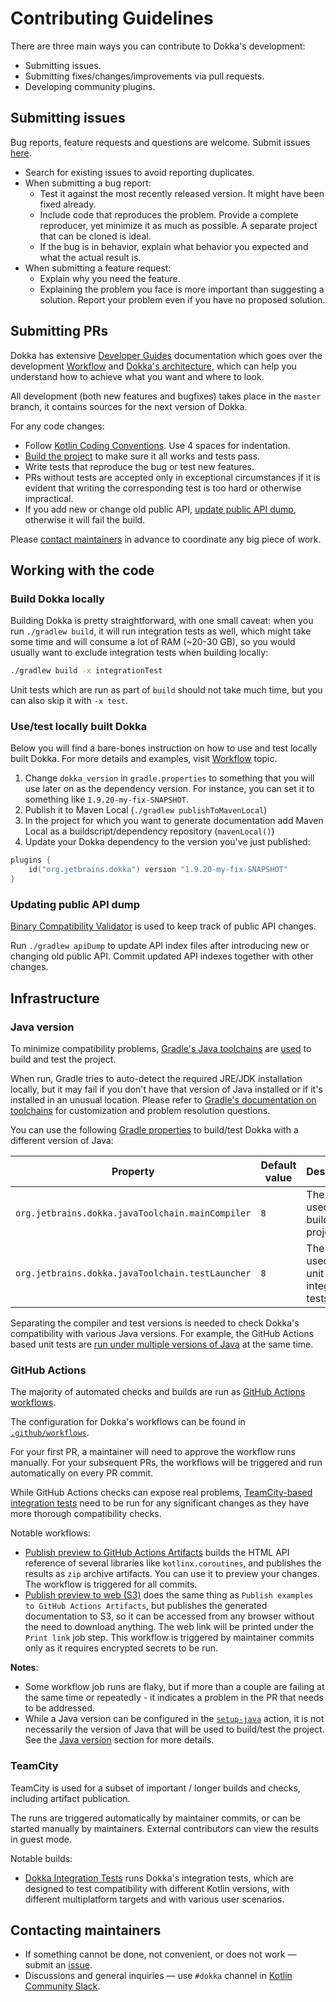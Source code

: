# Contributing Guidelines

There are three main ways you can contribute to Dokka's development:

* Submitting issues.
* Submitting fixes/changes/improvements via pull requests.
* Developing community plugins.

## Submitting issues

Bug reports, feature requests and questions are welcome. Submit issues [here](https://github.com/Kotlin/dokka/issues).

* Search for existing issues to avoid reporting duplicates.
* When submitting a bug report:
   * Test it against the most recently released version. It might have been fixed already.
   * Include code that reproduces the problem. Provide a complete reproducer, yet minimize it as much as 
     possible. A separate project that can be cloned is ideal.
   * If the bug is in behavior, explain what behavior you expected and what the actual result is.
* When submitting a feature request:
   * Explain why you need the feature.
   * Explaining the problem you face is more important than suggesting a solution.
     Report your problem even if you have no proposed solution.

## Submitting PRs

Dokka has extensive [Developer Guides](https://kotlin.github.io/dokka/1.9.20/developer_guide/introduction/) documentation
which goes over the development [Workflow](https://kotlin.github.io/dokka/1.9.20/developer_guide/workflow/) and 
[Dokka's architecture](https://kotlin.github.io/dokka/1.9.20/developer_guide/architecture/architecture_overview/),
which can help you understand how to achieve what you want and where to look.

All development (both new features and bugfixes) takes place in the `master` branch, it contains sources for the next
version of Dokka.

For any code changes:

* Follow [Kotlin Coding Conventions](https://kotlinlang.org/docs/reference/coding-conventions.html).
  Use 4 spaces for indentation.
* [Build the project](#build-dokka-locally) to make sure it all works and tests pass.
* Write tests that reproduce the bug or test new features.
* PRs without tests are accepted only in exceptional circumstances if it is evident that writing the
  corresponding test is too hard or otherwise impractical.
* If you add new or change old public API, [update public API dump](#updating-public-api-dump), otherwise it will fail 
  the build.

Please [contact maintainers](#contacting-maintainers) in advance to coordinate any big piece of work.

## Working with the code

### Build Dokka locally

Building Dokka is pretty straightforward, with one small caveat: when you run `./gradlew build`, it will run integration
tests as well, which might take some time and will consume a lot of RAM (~20-30 GB), so you would usually want to exclude 
integration tests when building locally:

```Bash
./gradlew build -x integrationTest
```

Unit tests which are run as part of `build` should not take much time, but you can also skip it with `-x test`.

### Use/test locally built Dokka

Below you will find a bare-bones instruction on how to use and test locally built Dokka. For more details and examples, 
visit [Workflow](https://kotlin.github.io/dokka/1.9.20/developer_guide/workflow/) topic.

1. Change `dokka_version` in `gradle.properties` to something that you will use later on as the dependency version.
   For instance, you can set it to something like `1.9.20-my-fix-SNAPSHOT`.
2. Publish it to Maven Local (`./gradlew publishToMavenLocal`)
3. In the project for which you want to generate documentation add Maven Local as a buildscript/dependency
   repository (`mavenLocal()`)
4. Update your Dokka dependency to the version you've just published:

```kotlin
plugins {
    id("org.jetbrains.dokka") version "1.9.20-my-fix-SNAPSHOT"
}
```

### Updating public API dump

[Binary Compatibility Validator](https://github.com/Kotlin/binary-compatibility-validator/blob/master/README.md) 
is used to keep track of public API changes.

Run `./gradlew apiDump` to update API index files after introducing new or changing old public API. Commit updated 
API indexes together with other changes.

## Infrastructure

### Java version

To minimize compatibility problems, [Gradle's Java toolchains](https://docs.gradle.org/current/userguide/toolchains.html)
are [used](build-logic/src/main/kotlin/org/jetbrains/conventions/base-java.gradle.kts) to build and test the project.

When run, Gradle tries to auto-detect the required JRE/JDK installation locally, but it may fail if you don't have
that version of Java installed or if it's installed in an unusual location. Please refer to 
[Gradle's documentation on toolchains](https://docs.gradle.org/current/userguide/toolchains.html#sec:auto_detection)
for customization and problem resolution questions.

You can use the following [Gradle properties](gradle.properties) to build/test
Dokka with a different version of Java:

| Property                                         | Default value | Description                                      |
|--------------------------------------------------|---------------|--------------------------------------------------|
| `org.jetbrains.dokka.javaToolchain.mainCompiler` | `8`           | The version used to build Dokka projects.        |
| `org.jetbrains.dokka.javaToolchain.testLauncher` | `8`           | The version used run unit and integration tests. |

Separating the compiler and test versions is needed to check Dokka's compatibility with various Java versions.
For example, the GitHub Actions based unit tests are 
[run under multiple versions of Java](.github/workflows/tests-thorough.yml)
at the same time.

### GitHub Actions

The majority of automated checks and builds are run as 
[GitHub Actions workflows](https://docs.github.com/en/actions/using-workflows/about-workflows).

The configuration for Dokka's workflows can be found in [`.github/workflows`](.github/workflows). 

For your first PR, a maintainer will need to approve the workflow runs manually. For your subsequent PRs, the workflows
will be triggered and run automatically on every PR commit.

While GitHub Actions checks can expose real problems, [TeamCity-based integration tests](#teamcity) need to be run for 
any significant changes as they have more thorough compatibility checks. 

Notable workflows:

* [Publish preview to GitHub Actions Artifacts](https://github.com/Kotlin/dokka/actions/workflows/preview-publish-ga.yml)
  builds the HTML API reference of several libraries like `kotlinx.coroutines`, and publishes the results as `zip` archive 
  artifacts. You can use it to preview your changes. The workflow is triggered for all commits.
* [Publish preview to web (S3)](https://github.com/Kotlin/dokka/actions/workflows/preview-publish-web-s3.yml)
  does the same thing as `Publish examples to GitHub Actions Artifacts`, but publishes the generated documentation
  to S3, so it can be accessed from any browser without the need to download anything. The web link will be printed
  under the `Print link` job step. This workflow is triggered by maintainer commits only as it requires encrypted 
  secrets to be run.

**Notes**:

* Some workflow job runs are flaky, but if more than a couple are failing at the same time or repeatedly - it indicates 
  a problem in the PR that needs to be addressed.
* While a Java version can be configured in the [`setup-java`](https://github.com/actions/setup-java#basic-configuration)
  action, it is not necessarily the version of Java that will be used to build/test the project. See the 
  [Java version](#java-version) section for more details.

### TeamCity

TeamCity is used for a subset of important / longer builds and checks, including artifact publication. 

The runs are triggered automatically by maintainer commits, or can be started manually by maintainers. External 
contributors can view the results in guest mode.

Notable builds:

* [Dokka Integration Tests](https://teamcity.jetbrains.com/buildConfiguration/KotlinTools_Dokka_IntegrationTests)
  runs Dokka's integration tests, which are designed to test compatibility with different Kotlin versions, with different
  multiplatform targets and with various user scenarios.

## Contacting maintainers

* If something cannot be done, not convenient, or does not work &mdash; submit an [issue](#submitting-issues).
* Discussions and general inquiries &mdash; use `#dokka` channel in 
  [Kotlin Community Slack](https://surveys.jetbrains.com/s3/kotlin-slack-sign-up).
